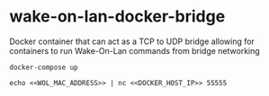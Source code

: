 # wake-on-lan-docker-bridge
Docker container that can act as a TCP to UDP bridge allowing for containers to run Wake-On-Lan commands from bridge networking

```
docker-compose up

echo <<WOL_MAC_ADDRESS>> | nc <<DOCKER_HOST_IP>> 55555
```